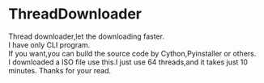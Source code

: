 # ThreadDownloader

Thread downloader,let the downloading faster.  
I have only CLI program.  
If you want,you can build the source code by Cython,Pyinstaller or others.  
I downloaded a ISO file use this.I just use 64 threads,and it takes just 10 minutes.
Thanks for your read.
